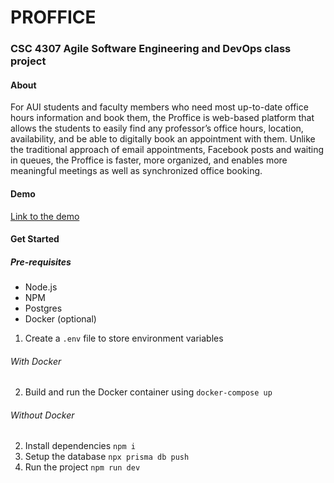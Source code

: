 # PROFFICE
### CSC 4307 Agile Software Engineering and DevOps class project

#### About
For AUI students and faculty members who need most up-to-date office hours information and book them, the Proffice is web-based platform that allows the students to easily find any professor’s office hours, location, availability, and be able to digitally book an appointment with them. Unlike the traditional approach of email appointments, Facebook posts and waiting in queues, the Proffice is faster, more organized, and enables more meaningful meetings as well as synchronized office booking.

#### Demo
[Link to the demo](https://alakhawayn365-my.sharepoint.com/:v:/r/personal/o_essfadi_aui_ma/Documents/AUI%20Docs/Spring%202023/Agile/Proffice%20Demo%20Video/Demo%20Video.mp4?csf=1&web=1&e=zIzhUZ)

#### Get Started
##### Pre-requisites
- Node.js
- NPM
- Postgres
- Docker (optional)

1. Create a `.env` file to store environment variables

###### With Docker
2. Build and run the Docker container using `docker-compose up`

###### Without Docker
2. Install dependencies `npm i`
3. Setup the database `npx prisma db push`
4. Run the project `npm run dev`
